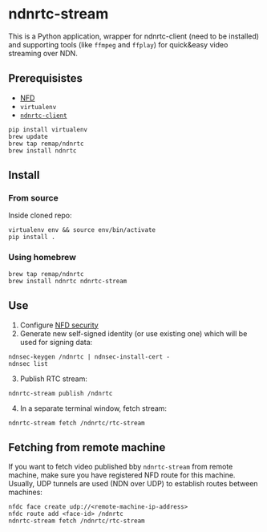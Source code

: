 # ndnrtc-stream
This is a Python application, wrapper for ndnrtc-client (need to be installed) and supporting tools (like `ffmpeg` and `ffplay`) for quick&amp;easy video streaming over NDN.

## Prerequisistes

* [NFD](https://github.com/named-data/NFD)
* `virtualenv`
* [`ndnrtc-client`](https://github.com/remap/homebrew-ndnrtc)

```
pip install virtualenv
brew update
brew tap remap/ndnrtc
brew install ndnrtc
```

## Install

### From source

Inside cloned repo:

```
virtualenv env && source env/bin/activate
pip install .
```

### Using homebrew

```
brew tap remap/ndnrtc
brew install ndnrtc ndnrtc-stream
```

## Use

1. Configure [NFD security]()
2. Generate new self-signed identity (or use existing one) which will be used for signing data:

```
ndnsec-keygen /ndnrtc | ndnsec-install-cert -
ndnsec list
```

3. Publish RTC stream:

```
ndnrtc-stream publish /ndnrtc
```

4. In a separate terminal window, fetch stream:

```
ndnrtc-stream fetch /ndnrtc/rtc-stream
```

## Fetching from remote machine

If you want to fetch video published bby `ndnrtc-stream` from remote machine, make sure you have registered NFD route for this machine. Usually, UDP tunnels are used (NDN over UDP) to establish routes between machines:

```
nfdc face create udp://<remote-machine-ip-address>
nfdc route add <face-id> /ndnrtc
ndnrtc-stream fetch /ndnrtc/rtc-stream
```

